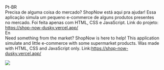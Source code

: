 Pt-BR
<br/>
Precisa de alguma coisa do mercado? ShopNow está aqui pra ajudar! Essa aplicação simula um pequeno e-commerce de alguns produtos presentes no mercado. Foi feita apenas com HTML, CSS e JavaScript.
Link do projeto: https://shop-now-dusky.vercel.app/
<br/>
En
<br/>
Need something from the market? ShopNow is here to help! This application simulate and little e-commerce with some supermarket products. Was made with HTML, CSS and JavaScript only.
Link:https://shop-now-dusky.vercel.app/
<br/>

 <img src="https://res.cloudinary.com/dvkwgt94s/image/upload/v1674236653/ShopNow_Tela_inicial_vbbbmx.png" />
